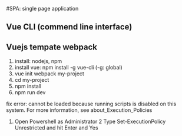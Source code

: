 #SPA: single page application
## Vue CLI (commend line interface)
## Vuejs tempate webpack

1. install: nodejs, npm
2. install vue: npm install -g vue-cli (-g: global)
3. vue init webpack my-project
4. cd my-project
5. npm install
6. npm run dev

fix error: cannot be loaded because running scripts is disabled on this system. For more information, see about_Execution_Policies
1. Open Powershell as Administrator
2 Type Set-ExecutionPolicy Unrestricted and hit Enter and Yes